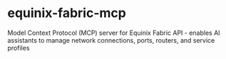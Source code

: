 # equinix-fabric-mcp
Model Context Protocol (MCP) server for Equinix Fabric API - enables AI assistants to manage network connections, ports, routers, and service profiles
